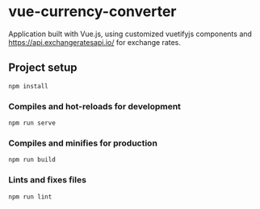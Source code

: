 # vue-currency-converter

Application built with Vue.js, using customized vuetifyjs components and https://api.exchangeratesapi.io/ for exchange rates.

## Project setup
```
npm install
```

### Compiles and hot-reloads for development
```
npm run serve
```

### Compiles and minifies for production
```
npm run build
```

### Lints and fixes files
```
npm run lint
```

